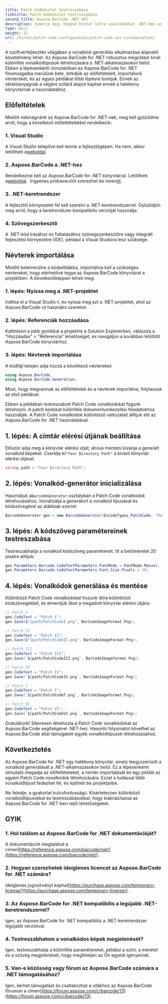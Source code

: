 ```yaml
---
title: Patch kódkészlet testreszabása
linktitle: Patch kódkészlet testreszabása
second_title: Aspose.BarCode .NET API
description: Ismerje meg, hogyan hozhat létre vonalkódokat .NET-ben az Aspose.BarCode használatával. A vonalkódokat könnyedén testreszabhatja és integrálhatja alkalmazásaiba.
type: docs
weight: 11
url: /hu/net/patch-code-configuration/patch-code-set-customization/
---
```


A szoftverfejlesztés világában a vonalkód-generálás alkalmazása alapvető követelmény lehet. Az Aspose.BarCode for .NET robusztus megoldást kínál különféle vonalkódtípusok létrehozására a .NET-alkalmazásokon belül. Ebben a lépésenkénti útmutatóban az Aspose.BarCode for .NET finomságaiba merülünk bele, lefedjük az előfeltételeit, importálunk névtereket, és az egyes példákat több lépésre bontjuk. Ennek az oktatóanyagnak a végére szilárd alapot kaphat ennek a hatékony könyvtárnak a használatához.

## Előfeltételek

Mielőtt nekivágnánk az Aspose.BarCode for .NET-nek, meg kell győződnie arról, hogy a következő előfeltételekkel rendelkezik:

### 1. Visual Studio
 A Visual Studio telepítve kell lennie a fejlesztőgépen. Ha nem, akkor letöltheti a[weboldal](https://visualstudio.microsoft.com/).

### 2. Aspose.BarCode a .NET-hez
 Rendelkeznie kell az Aspose.BarCode for .NET könyvtárral. Letöltheti a[weboldal](https://releases.aspose.com/barcode/net/) . Ingyenes próbaverziót szerezhet be innen[itt](https://releases.aspose.com/).

### 3. .NET-keretrendszer
A fejlesztői környezetet fel kell szerelni a .NET-keretrendszerrel. Győződjön meg arról, hogy a keretrendszer kompatibilis verzióját használja.

### 4. Szövegszerkesztő
A .NET-kód írásához és futtatásához szövegszerkesztőre vagy integrált fejlesztési környezetre (IDE), például a Visual Studiora lesz szüksége.

## Névterek importálása

Mielőtt belemerülne a kódpéldákba, importálnia kell a szükséges névtereket, hogy elérhetővé tegye az Aspose.BarCode könyvtárat a projektben. A következőképpen teheti meg:

### 1. lépés: Nyissa meg a .NET-projektet
Indítsa el a Visual Studio-t, és nyissa meg azt a .NET-projektet, ahol az Aspose.BarCode-ot használni szeretné.

### 2. lépés: Referenciák hozzáadása
Kattintson a jobb gombbal a projektre a Solution Explorerben, válassza a "Hozzáadás" > "Referencia" lehetőséget, és navigáljon a korábban letöltött Aspose.BarCode könyvtárhoz.

### 3. lépés: Névterek importálása
A kódfájl tetején adja hozzá a következő névtereket:

```csharp
using Aspose.BarCode;
using Aspose.BarCode.Generation;
```

Most, hogy megvannak az előfeltételek és a névterek importálva, folytassuk az első példával.

Ebben a példában testreszabott Patch Code vonalkódokat fogunk létrehozni. A patch kódokat különféle dokumentumkezelési feladatokhoz használják. A Patch Code vonalkódok különböző változatait állítjuk elő az Aspose.BarCode for .NET használatával.

## 1. lépés: A címtár elérési útjának beállítása

 Először adja meg a könyvtár elérési útját, ahová menteni kívánja a generált vonalkód képeket. Cserélje ki`"Your Directory Path"` a kívánt könyvtár elérési útjával.

```csharp
string path = "Your Directory Path";
```

## 2. lépés: Vonalkód-generátor inicializálása

 Használjuk a`BarcodeGenerator` osztályban a Patch Code vonalkódok létrehozásához. Inicializálja a generátort a vonalkód típusával és kódszövegével az alábbiak szerint:

```csharp
BarcodeGenerator gen = new BarcodeGenerator(EncodeTypes.PatchCode, "Patch I");
```

## 3. lépés: A kódszöveg paramétereinek testreszabása

Testreszabhatja a vonalkód kódszöveg paramétereit. Itt a betűméretet 20 pixelre állítjuk:

```csharp
gen.Parameters.Barcode.CodeTextParameters.FontMode = FontMode.Manual;
gen.Parameters.Barcode.CodeTextParameters.Font.Size.Pixels = 20;
```

## 4. lépés: Vonalkódok generálása és mentése

Különböző Patch Code vonalkódokat hozunk létre különböző kódszövegekkel, és elmentjük őket a megadott könyvtár elérési útjára:

```csharp
// Patch I
gen.CodeText = "Patch I";
gen.Save($"{path}PatchCodeI.png", BarCodeImageFormat.Png);

// Patch II
gen.CodeText = "Patch II";
gen.Save($"{path}PatchCodeII.png", BarCodeImageFormat.Png);

// Patch III
gen.CodeText = "Patch III";
gen.Save(`${path}PatchCodeIII.png`, BarCodeImageFormat.Png);

// Patch IV
gen.CodeText = "Patch IV";
gen.Save(`${path}PatchCodeIV.png`, BarCodeImageFormat.Png);

// Patch T
gen.CodeText = "Patch T";
gen.Save(`${path}PatchCodeT.png`, BarCodeImageFormat.Png);

// Patch VI
gen.CodeText = "Patch VI";
gen.Save(`${path}PatchCodeVI.png`, BarCodeImageFormat.Png);
```

Gratulálunk! Sikeresen létrehozta a Patch Code vonalkódokat az Aspose.BarCode segítségével .NET-hez. Hasonló folyamatot követhet az Aspose.BarCode által támogatott egyéb vonalkódtípusok létrehozásához.

## Következtetés

Az Aspose.BarCode for .NET egy hatékony könyvtár, amely leegyszerűsíti a vonalkód generálását a .NET-alkalmazásokon belül. Ez a lépésenkénti útmutató megadja az előfeltételeket, a névtér importálását és egy példát az egyéni Patch Code vonalkódok létrehozására. Ezzel a tudással több vonalkódtípust fedezhet fel, és építheti be projektjeibe.

Ne feledje, a gyakorlat kulcsfontosságú. Kísérletezzen különböző vonalkódtípusokkal és testreszabásokkal, hogy kiaknázhassa az Aspose.BarCode for .NET-ben rejlő lehetőségeket.

## GYIK

### 1. Hol találom az Aspose.BarCode for .NET dokumentációját?
 A dokumentációt megtalálod a címen[https://reference.aspose.com/barcode/net/](https://reference.aspose.com/barcode/net/).

### 2. Hogyan szerezhetek ideiglenes licencet az Aspose.BarCode for .NET számára?
 Ideiglenes jogosítványt kaphat[https://purchase.aspose.com/temporary-license/](https://purchase.aspose.com/temporary-license/).

### 3. Az Aspose.BarCode for .NET kompatibilis a legújabb .NET-keretrendszerrel?
Igen, az Aspose.BarCode for .NET kompatibilis a .NET-keretrendszer legújabb verzióival.

### 4. Testreszabhatom a vonalkódos képek megjelenését?
Igen, testreszabhatja a különféle paramétereket, például a színt, a méretet és a szöveg megjelenését, hogy megfeleljen az Ön egyedi igényeinek.

### 5. Van-e közösség vagy fórum az Aspose.BarCode számára a .NET támogatásához?
 Igen, kérhet támogatást és csatlakozhat a vitákhoz az Aspose.BarCode fórumon a címen[https://forum.aspose.com/c/barcode/13](https://forum.aspose.com/c/barcode/13).